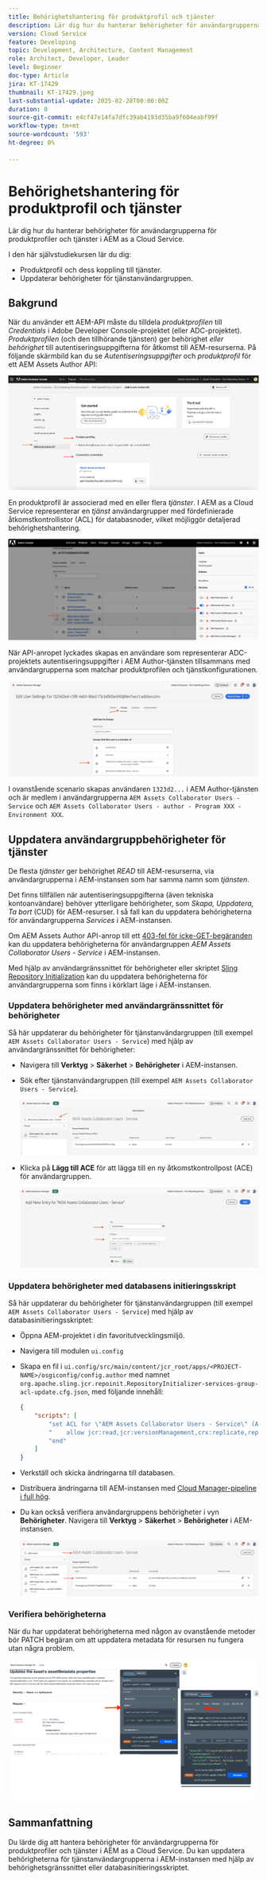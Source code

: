 ```yaml
---
title: Behörighetshantering för produktprofil och tjänster
description: Lär dig hur du hanterar behörigheter för användargrupperna för produktprofiler och tjänster i AEM as a Cloud Service.
version: Cloud Service
feature: Developing
topic: Development, Architecture, Content Management
role: Architect, Developer, Leader
level: Beginner
doc-type: Article
jira: KT-17429
thumbnail: KT-17429.jpeg
last-substantial-update: 2025-02-28T00:00:00Z
duration: 0
source-git-commit: e4cf47e14fa7dfc39ab4193d35ba9f604eabf99f
workflow-type: tm+mt
source-wordcount: '593'
ht-degree: 0%

---
```



# Behörighetshantering för produktprofil och tjänster

Lär dig hur du hanterar behörigheter för användargrupperna för produktprofiler och tjänster i AEM as a Cloud Service.

I den här självstudiekursen lär du dig:

- Produktprofil och dess koppling till tjänster.
- Uppdaterar behörigheter för tjänstanvändargruppen.

## Bakgrund

När du använder ett AEM-API måste du tilldela _produktprofilen_ till _Credentials_ i Adobe Developer Console-projektet (eller ADC-projektet). _Produktprofilen_ (och den tillhörande tjänsten) ger behörighet _eller behörighet_ till autentiseringsuppgifterna för åtkomst till AEM-resurserna. På följande skärmbild kan du se _Autentiseringsuppgifter_ och _produktprofil_ för ett AEM Assets Author API:

![Autentiseringsuppgifter och produktprofil](../assets/how-to/API-Credentials-Product-Profile.png)

En produktprofil är associerad med en eller flera _tjänster_. I AEM as a Cloud Service representerar en _tjänst_ användargrupper med fördefinierade åtkomstkontrollistor (ACL) för databasnoder, vilket möjliggör detaljerad behörighetshantering.

![Användarproduktprofil för tekniskt konto](../assets/s2s/technical-account-user-product-profile.png)

När API-anropet lyckades skapas en användare som representerar ADC-projektets autentiseringsuppgifter i AEM Author-tjänsten tillsammans med användargrupperna som matchar produktprofilen och tjänstkonfigurationen.

![Användarmedlemskap för tekniskt konto](../assets/s2s/technical-account-user-membership.png)

I ovanstående scenario skapas användaren `1323d2...` i AEM Author-tjänsten och är medlem i användargrupperna `AEM Assets Collaborator Users - Service` och `AEM Assets Collaborator Users - author - Program XXX - Environment XXX`.

## Uppdatera användargruppbehörigheter för tjänster

De flesta _tjänster_ ger behörighet _READ_ till AEM-resurserna, via användargrupperna i AEM-instansen som har samma namn som _tjänsten_.

Det finns tillfällen när autentiseringsuppgifterna (även tekniska kontoanvändare) behöver ytterligare behörigheter, som _Skapa, Uppdatera, Ta bort_ (CUD) för AEM-resurser. I så fall kan du uppdatera behörigheterna för användargrupperna _Services_ i AEM-instansen.

Om AEM Assets Author API-anrop till ett [403-fel för icke-GET-begäranden](../use-cases/invoke-api-using-oauth-s2s.md#403-error-for-non-get-requests) kan du uppdatera behörigheterna för användargruppen _AEM Assets Collaborator Users - Service_ i AEM-instansen.

Med hjälp av användargränssnittet för behörigheter eller skriptet [Sling Repository Initialization](https://sling.apache.org/documentation/bundles/repository-initialization.html) kan du uppdatera behörigheterna för användargrupperna som finns i körklart läge i AEM-instansen.

### Uppdatera behörigheter med användargränssnittet för behörigheter

Så här uppdaterar du behörigheter för tjänstanvändargruppen (till exempel `AEM Assets Collaborator Users - Service`) med hjälp av användargränssnittet för behörigheter:

- Navigera till **Verktyg** > **Säkerhet** > **Behörigheter** i AEM-instansen.

- Sök efter tjänstanvändargruppen (till exempel `AEM Assets Collaborator Users - Service`).

  ![Sök efter användargrupp](../assets/how-to/search-user-group.png)

- Klicka på **Lägg till ACE** för att lägga till en ny åtkomstkontrollpost (ACE) för användargruppen.

  ![Lägg till ACE](../assets/how-to/add-ace.png)

### Uppdatera behörigheter med databasens initieringsskript

Så här uppdaterar du behörigheter för tjänstanvändargruppen (till exempel `AEM Assets Collaborator Users - Service`) med hjälp av databasinitieringsskriptet:

- Öppna AEM-projektet i din favoritutvecklingsmiljö.

- Navigera till modulen `ui.config`

- Skapa en fil i `ui.config/src/main/content/jcr_root/apps/<PROJECT-NAME>/osgiconfig/config.author` med namnet `org.apache.sling.jcr.repoinit.RepositoryInitializer-services-group-acl-update.cfg.json`, med följande innehåll:

  ```json
  {
      "scripts": [
          "set ACL for \"AEM Assets Collaborator Users - Service\" (ACLOptions=ignoreMissingPrincipal)",
          "    allow jcr:read,jcr:versionManagement,crx:replicate,rep:write on /content/dam",
          "end"
      ]
  }
  ```

- Verkställ och skicka ändringarna till databasen.

- Distribuera ändringarna till AEM-instansen med [Cloud Manager-pipeline i full hög](https://experienceleague.adobe.com/en/docs/experience-manager-cloud-service/content/implementing/using-cloud-manager/cicd-pipelines/introduction-ci-cd-pipelines#full-stack-pipeline).

- Du kan också verifiera användargruppens behörigheter i vyn **Behörigheter**. Navigera till **Verktyg** > **Säkerhet** > **Behörigheter** i AEM-instansen.

  ![Behörighetsvy](../assets/how-to/permissions-view.png)

### Verifiera behörigheterna

När du har uppdaterat behörigheterna med någon av ovanstående metoder bör PATCH begäran om att uppdatera metadata för resursen nu fungera utan några problem.

![PATCH Request](../assets/how-to/patch-request.png)

## Sammanfattning

Du lärde dig att hantera behörigheter för användargrupperna för produktprofiler och tjänster i AEM as a Cloud Service. Du kan uppdatera behörigheterna för tjänstanvändargrupperna i AEM-instansen med hjälp av behörighetsgränssnittet eller databasinitieringsskriptet.
